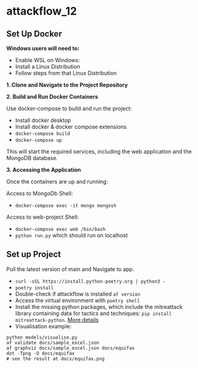 # attackflow_12

## Set Up Docker

__Windows users will need to:__
   - Enable WSL on Windows:
   - Install a Linux Distribution
   - Follow steps from that Linux Distribution

__1. Clone and Navigate to the Project Repository__
   
__2. Build and Run Docker Containers__

   Use docker-compose to build and run the project:
   - Install docker desktop
   - Install docker & docker compose extensions
   - `docker-compose build`
   - `docker-compose up`

   This will start the required services, including the web application and the MongoDB database.

__3. Accessing the Application__

   Once the containers are up and running:
   
   Access to MongoDb Shell:
   
   - `docker-compose exec -it mongo mongosh`
   
   Access to web-project Shell:
   
   - `docker-compose exec web /bin/bash`
   - `python run.py` which should run on localhost

## Set up Project

Pull the latest version of main and Navigate to app.

- `curl -sSL https://install.python-poetry.org | python3 -`
- `poetry install`
- Double-check if attackflow is installed `af version`
- Access the virtual environment with `poetry shell`
- Install the missing python packages, which include the mitreattack library containing data for tactics and techniques: `pip install mitreattack-python`. [More details](https://mitreattack-python.readthedocs.io/en/latest/mitre_attack_data/mitre_attack_data.html)
- Visualisation example:
```
python models/visualise.py
af validate docs/sample_excel.json
af graphviz docs/sample_excel.json docs/equifax
dot -Tpng -O docs/equifax
# see the result at docs/equifax.png
```
